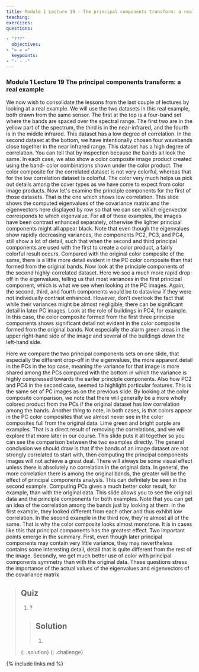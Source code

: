 ```yaml
---
title: Module 1 Lecture 19 - The principal components transform: a real example 
teaching: 
exercises: 
questions:

- "???"
  objectives:
- "= = ="
  keypoints:
- "- - -"
---
```


### Module 1 Lecture 19 The principal components transform: a real example

We now wish to consolidate the lessons from the last couple of lectures by looking at a real example. We will use the two datasets in this real example, both drawn from the same sensor. The first at the top is a four-band set where the bands are spaced over the spectral range. The first two are in the yellow part of the spectrum, the third is in the near-infrared, and the fourth is in the middle infrared. This dataset has a low degree of correlation. In the second dataset at the bottom, we have intentionally chosen four wavebands close together in the near infrared range. This dataset has a high degree of correlation. You can tell that by inspection because the bands all look the same. In each case, we also show a color composite image product created using the band- color combinations shown under the color product. The color composite for the correlated dataset is not very colorful, whereas that for the low correlation dataset is colorful. The color very much helps us pick out details among the cover types as we have come to expect from color image products. Now let's examine the principle components for the first of those datasets. That is the one which shows low correlation. This slide shows the computed eigenvalues of the covariance matrix and the eigenvectors here displayed by row so that we can see which eigenvector corresponds to which eigenvalue. For all of these examples, the images have been contrast enhanced separately, otherwise the lighter principal components might all appear black. Note that even though the eigenvalues show rapidly decreasing variances, the components PC2, PC3, and PC4, still show a lot of detail, such that when the second and third principal components are used with the first to create a color product, a fairly colorful result occurs. Compared with the original color composite of the same, there is a little more detail evident in the PC color composite than that formed from the original bands. Now look at the principle components of the second highly-correlated dataset. Here we see a much more rapid drop-off in the eigenvalues, telling us that most variances in the first principal component, which is what we see when looking at the PC images. Again, the second, third, and fourth components would be to dataview if they were not individually contrast enhanced. However, don't overlook the fact that while their variances might be almost negligible, there can be significant detail in later PC images. Look at the role of buildings in PC4, for example. In this case, the color composite formed from the first three principle components shows significant detail not evident in the color composite formed from the original bands. Not especially the alarm green areas in the upper right-hand side of the image and several of the buildings down the left-hand side. 

Here we compare the two principal components sets on one slide, that especially the different drop-off in the eigenvalues, the more apparent detail in the PCs in the top case, meaning the variance for that image is more shared among the PCs compared with the bottom in which the variance is highly compressed towards the earlier principle components. Also how PC2 and PC4 in the second case, seemed to highlight particular features. This is the same set of PC images as on the previous slide. By looking at the color composite comparison, we note that there will generally be a more wholly colored product from the PCs if the original dataset has low correlation among the bands. Another thing to note, in both cases, is that colors appear in the PC color composites that we almost never see in the color composites full from the original data. Lime green and bright purple are examples. That is a direct result of removing the correlations, and we will explore that more later in our course. This slide puts it all together so you can see the comparison between the two examples directly. The general conclusion we should draw is that if the bands of an image dataset are not strongly correlated to start with, then computing the principal components images will not achieve a great deal. There will always be some visual effect unless there is absolutely no correlation in the original data. In general, the more correlation there is among the original bands, the greater will be the effect of principal components analysis. This can definitely be seen in the second example. Computing PCs gives a much better color result, for example, than with the original data. This slide allows you to see the original data and the principle components for both examples. Note that you can get an idea of the correlation among the bands just by looking at them. In the first example, they looked different from each other and thus exhibit low correlation. In the second example in the third row, they're almost all of the same. That is why the color composite looks almost monotone. It is in cases like this that principal components has the greatest effect. Two important points emerge in the summary. First, even though later principal components may contain very little variance, they may nevertheless contains some interesting detail, detail that is quite different from the rest of the image. Secondly, we get much better use of color with principal components symmetry than with the original data. These questions stress the importance of the actual values of the eigenvalues and eigenvectors of the covariance matrix 

> ## Quiz
>
> 1. ?
>
> > ## Solution
> >
> > 1. 
> {: .solution}
{: .challenge}

{% include links.md %}